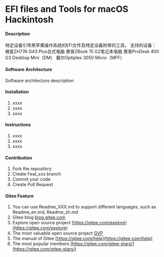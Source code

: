# EFI files and Tools for macOS Hackintosh
 
#### Description
特定设备引导黑苹果操作系统的EFI文件及特定设备附带的工具。
支持的设备：
微星ZH77A G43 Plus台式电脑
惠普ZBook 15 G2笔记本电脑
惠普ProDesk 400 G3 Desktop Mini（DM）
戴尔Optiplex 3050 Micro（MFF）

#### Software Architecture
Software architecture description

#### Installation

1.  xxxx
2.  xxxx
3.  xxxx

#### Instructions

1.  xxxx
2.  xxxx
3.  xxxx

#### Contribution

1.  Fork the repository
2.  Create Feat_xxx branch
3.  Commit your code
4.  Create Pull Request


#### Gitee Feature

1.  You can use Readme\_XXX.md to support different languages, such as Readme\_en.md, Readme\_zh.md
2.  Gitee blog [blog.gitee.com](https://blog.gitee.com)
3.  Explore open source project [https://gitee.com/explore](https://gitee.com/explore)
4.  The most valuable open source project [GVP](https://gitee.com/gvp)
5.  The manual of Gitee [https://gitee.com/help](https://gitee.com/help)
6.  The most popular members  [https://gitee.com/gitee-stars/](https://gitee.com/gitee-stars/)
